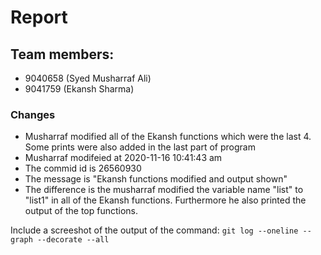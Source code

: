 # Report
## Team members:
* 9040658 (Syed Musharraf Ali)
* 9041759 (Ekansh Sharma)

### Changes
* Musharraf modified all of the Ekansh functions which were the last 4. Some prints were also added in the last part of program
* Musharraf modifeied at 2020-11-16 10:41:43 am
* The commid id is 26560930 
* The message is "Ekansh functions modified and output shown"
* The difference is the musharraf modified the variable name "list" to "list1" in all of the Ekansh functions. Furthermore he also printed the output of the top functions.




Include a screeshot of the output of the command: `git log --oneline --graph --decorate --all
`           
